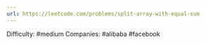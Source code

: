 ```yaml
---
url: https://leetcode.com/problems/split-array-with-equal-sum
---
```


Difficulty: #medium
Companies: #alibaba #facebook